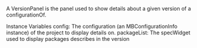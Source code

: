 A VersionPanel is the panel used to show details about a given version of a configurationOf.Instance Variables	config: 				The configuration (an MBConfigurationInfo instance) of the project to display details on. 	packageList:			The specWidget used to display packages describes in the version